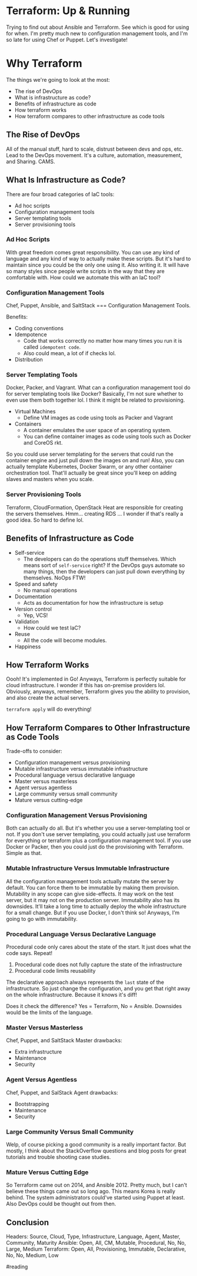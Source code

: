 # Terraform: Up & Running
Trying to find out about Ansible and Terraform. See which is good for using for when. I'm pretty much new to configuration management tools, and I'm so late for using Chef or Puppet. Let's investigate!

# Why Terraform
The things we're going to look at the most:
* The rise of DevOps
* What is infrastructure as code?
* Benefits of infrastructure as code
* How terraform works
* How terraform compares to other infrastructure as code tools

## The Rise of DevOps
All of the manual stuff, hard to scale, distrust between devs and ops, etc. Lead to the DevOps movement. It's a culture, automation, measurement, and Sharing. CAMS.

## What Is Infrastructure as Code?
There are four broad categories of IaC tools:
* Ad hoc scripts
* Configuration management tools
* Server templating tools
* Server provisioning tools

### Ad Hoc Scripts
With great freedom comes great responsibility. You can use any kind of language and any kind of way to actually make these scripts. But it's hard to maintain since you could be the only one using it. Also writing it. It will have so many styles since people write scripts in the way that they are comfortable with. How could we automate this with an IaC tool?

### Configuration Management Tools
Chef, Puppet, Ansible, and SaltStack === Configuration Management Tools. 

Benefits:
* Coding conventions
* Idempotence
	* Code that works correctly no matter how many times you run it is called `idempotent code`.
	* Also could mean, a lot of if checks lol.
* Distribution

### Server Templating Tools
Docker, Packer, and Vagrant. What can a configuration management tool do for server templating tools like Docker? Basically, I'm not sure whether to even use them both together lol. I think it might be related to provisioning.
* Virtual Machines
	* Define VM images as code using tools as Packer and Vagrant
* Containers
	* A container emulates the user space of an operating system.
	* You can define container images as code using tools such as Docker and CoreOS rkt.

So you could use server templating for the servers that could run the container engine and just pull down the images on and run! Also, you can actually template Kubernetes, Docker Swarm, or any other container orchestration tool. That'll actually be great since you'll keep on adding slaves and masters when you scale. 

### Server Provisioning Tools
Terraform, CloudFormation, OpenStack Heat are responsible for creating the servers themselves. Hmm... creating RDS ... I wonder if that's really a good idea. So hard to define lol. 

## Benefits of Infrastructure as Code
* Self-service
	* The developers can do the operations stuff themselves. Which means sort of `self-service` right? If the DevOps guys automate so many things, then the developers can just pull down everything by themselves. NoOps FTW!
* Speed and safety
	* No manual operations
* Documentation
	* Acts as documentation for how the infrastructure is setup
* Version control
	* Yep, VCS!
* Validation
	* How could we test IaC? 
* Reuse
	* All the code will become modules.
* Happiness

## How Terraform Works
Oooh! It's implemented in Go!
Anyways, Terraform is perfectly suitable for cloud infrastructure. I wonder if this has on-premise providers lol. Obviously, anyways, remember, Terraform gives you the ability to provision, and also create the actual servers. 

`terraform apply` will do everything!

## How Terraform Compares to Other Infrastructure as Code Tools
Trade-offs to consider:
* Configuration management versus provisioning
* Mutable infrastructure versus immutable infrastructure
* Procedural language versus declarative language
* Master versus masterless
* Agent versus agentless
* Large community versus small community
* Mature versus cutting-edge

### Configuration Management Versus Provisioning
Both can actually do all. But it's whether you use a server-templating tool or not. If you don't use server templating, you could actually just use terraform for everything or terraform plus a configuration management tool. If you use Docker or Packer, then you could just do the provisioning with Terraform. Simple as that. 

### Mutable Infrastructure Versus Immutable Infrastructure
All the configuration management tools actually mutate the server by default. You can force them to be immutable by making them provision. 
 Mutability in any scope can give side-effects. It may work on the test server, but it may not on the production server. 
 Immutability also has its downsides. It'll take a long time to actually deploy the whole infrastructure for a small change. But if you use Docker, I don't think so! Anyways, I’m going to go with immutability.

### Procedural Language Versus Declarative Language
Procedural code only cares about the state of the start. It just does what the code says. Repeat! 
1. Procedural code does not fully capture the state of the infrastructure
2. Procedural code limits reusability

The declarative approach always represents the `last` state of the infrastructure. So just change the configuration, and you get that right away on the whole infrastructure. Because it knows it's diff! 

Does it check the difference? Yes = Terraform, No = Ansible.
Downsides would be the limits of the language. 

### Master Versus Masterless
Chef, Puppet, and SaltStack
Master drawbacks:
* Extra infrastructure
* Maintenance
* Security

### Agent Versus Agentless
Chef, Puppet, and SalStack
Agent drawbacks:
* Bootstrapping
* Maintenance
* Security

### Large Community Versus Small Community
Welp, of course picking a good community is a really important factor. But mostly, I think about the StackOverflow questions and blog posts for great tutorials and trouble shooting case studies. 

### Mature Versus Cutting Edge
So Terraform came out on 2014, and Ansible 2012. Pretty much, but I can't believe these things came out so long ago. This means Korea is really behind. The system administrators could've started using Puppet at least. Also DevOps could be thought out from then. 

## Conclusion
Headers: Source, Cloud, Type, Infrastructure, Language, Agent, Master, Community, Maturity
Ansible: Open, All, CM, Mutable, Procedural, No, No, Large, Medium
Terraform: Open, All, Provisioning, Immutable, Declarative, No, No, Medium, Low

#reading